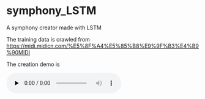 # symphony_LSTM

A symphony creator made with LSTM 

The training data is crawled from https://midi.midicn.com/%E5%8F%A4%E5%85%B8%E9%9F%B3%E4%B9%90MIDI

The creation demo is 

<audio id="audio" controls="" preload="none">
      <source id="mp3" src="音频地址">
</audio>


